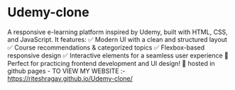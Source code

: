 
# Udemy-clone
A responsive e-learning platform inspired by Udemy, built with HTML, CSS, and JavaScript. It features:  ✅ Modern UI with a clean and structured layout ✅ Course recommendations &amp; categorized topics ✅ Flexbox-based responsive design ✅ Interactive elements for a seamless user experience  📌 Perfect for practicing frontend development and UI design! 🚀
hosted in github pages - TO VIEW MY WEBSITE :- 
https://riteshragav.github.io/Udemy-clone/
